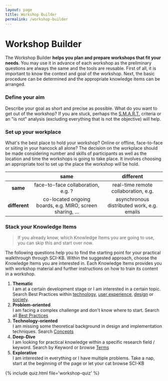 ```yaml
---
layout: page
title: Workshop Builder
permalink: /workshop-builder
---
```


# Workshop Builder
The Workshop Builder **helps you plan and prepare workshops that fit your needs**. You may use it in advance of each workshop as the preliminary questions are always the same and the tools are reusable. First of all, it is important to know the context and goal of the workshop. Next, the basic procedure can be determined and the appropriate knowledge items can be arranged. 

### Define your aim
Describe your goal as short and precise as possible. What do you want to get out of the workshop? If you are stuck, perhaps the [S.M.A.R.T.]({{site.baseurl}}/terms/smart) criteria or an "is not" analysis (excluding everything that is not the objective) will help.

### Set up your workplace
What's the best place to hold your workshop? Online or offline, face-to-face or siiting in your hancock all alone?
The decision on the workplace should be made considering number and skills of participants as well as the location and time the workshops is going to take place. It involves choosing an appropriate tool to set up the place the workshop will be hold. 

| | same <i class="fa fa-clock"></i> | different <i class="fa fa-clock"></i>  <i class="fa fa-clock"></i> |
| :---: |:---:| :---:|
| **same <i class="fa fa-map-marker-alt"></i>** | face-to-face collaboration, e.g. ? | real-time remote collaboration, e.g. |
| **different <i class="fa fa-map-marker-alt"></i> <i class="fa fa-map-marker-alt"></i>** | co-located ongoing boards, e.g. MIRO, screen sharing, ... |  asynchronous distributed work,  e.g. emails | 

### Stack your Knowledge Items

> If you already know, which Knowledge Items you are going to use, you can skip this and start over now.

The following questions help you to find the starting point for your practical walkthrough through SCI-KB. Within the suggested approach, choose the Knowledge Items you are interested in. Each Knowledge Items provides you with workshop material and further instructions on how to train its content in a workshop.

1. **Thematic**  
I am at a certain development stage or I am interested in a certain topic. Search Best Practices within [technology](technology), [user experience](ux), [design](design) or [society](society). 
2. **Problem-oriented**  
I am facing a complex challenge and don't know where to start. Search all [Best Practices](best-practices)
3. **Technology-oriented**  
I am missing some theoretical background in design and implementation techniques. Search [Concepts]({{site.baseurl}}/resources/#concepts)
5. **Deep-Dive**  
I am looking for practical knowledge within a specific research field / keyword. Search by Keyword or browse [Terms]({{site.baseurl}}/resources/#terms)
4. **Explorative**  
I am interested in everything or I have multiple problems. Take a nap, start at the beginning of the page or let your cat browse SCI-KB 


{% include quiz.html file='workshop-quiz' %}




